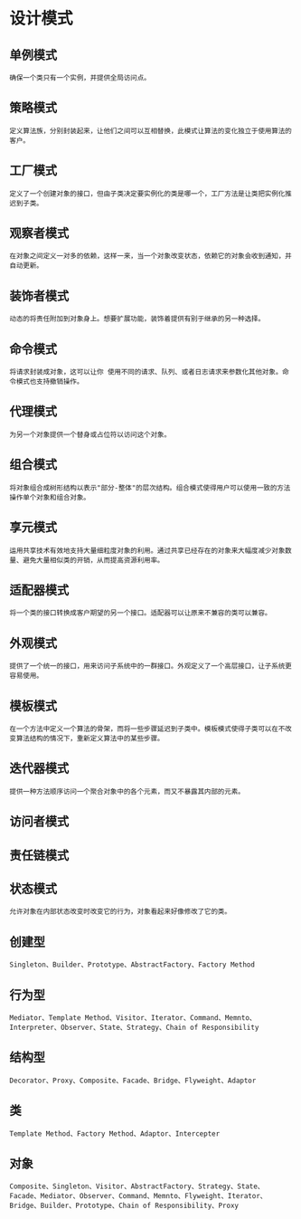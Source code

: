 #  设计模式
## 单例模式
    确保一个类只有一个实例，并提供全局访问点。
## 策略模式
    定义算法族，分别封装起来，让他们之间可以互相替换，此模式让算法的变化独立于使用算法的客户。
## 工厂模式
    定义了一个创建对象的接口，但由子类决定要实例化的类是哪一个，工厂方法是让类把实例化推迟到子类。
## 观察者模式
    在对象之间定义一对多的依赖，这样一来，当一个对象改变状态，依赖它的对象会收到通知，并自动更新。
## 装饰者模式
    动态的将责任附加到对象身上。想要扩展功能，装饰着提供有别于继承的另一种选择。
## 命令模式
    将请求封装成对象，这可以让你 使用不同的请求、队列、或者日志请求来参数化其他对象。命令模式也支持撤销操作。
## 代理模式
    为另一个对象提供一个替身或占位符以访问这个对象。
## 组合模式
    将对象组合成树形结构以表示"部分-整体"的层次结构。组合模式使得用户可以使用一致的方法操作单个对象和组合对象。
## 享元模式
    运用共享技术有效地支持大量细粒度对象的利用。通过共享已经存在的对象来大幅度减少对象数量、避免大量相似类的开销，从而提高资源利用率。
## 适配器模式
    将一个类的接口转换成客户期望的另一个接口。适配器可以让原来不兼容的类可以兼容。
## 外观模式
    提供了一个统一的接口，用来访问子系统中的一群接口。外观定义了一个高层接口，让子系统更容易使用。
## 模板模式
    在一个方法中定义一个算法的骨架，而将一些步骤延迟到子类中。模板模式使得子类可以在不改变算法结构的情况下，重新定义算法中的某些步骤。
## 迭代器模式
    提供一种方法顺序访问一个聚合对象中的各个元素，而又不暴露其内部的元素。
## 访问者模式
## 责任链模式
## 状态模式
    允许对象在内部状态改变时改变它的行为，对象看起来好像修改了它的类。
## 创建型
    Singleton、Builder、Prototype、AbstractFactory、Factory Method
##  行为型
    Mediator、Template Method、Visitor、Iterator、Command、Memnto、Interpreter、Observer、State、Strategy、Chain of Responsibility
## 结构型
    Decorator、Proxy、Composite、Facade、Bridge、Flyweight、Adaptor
## 类
    Template Method、Factory Method、Adaptor、Intercepter
## 对象
    Composite、Singleton、Visitor、AbstractFactory、Strategy、State、Facade、Mediator、Observer、Command、Memnto、Flyweight、Iterator、Bridge、Builder、Prototype、Chain of Responsibility、Proxy